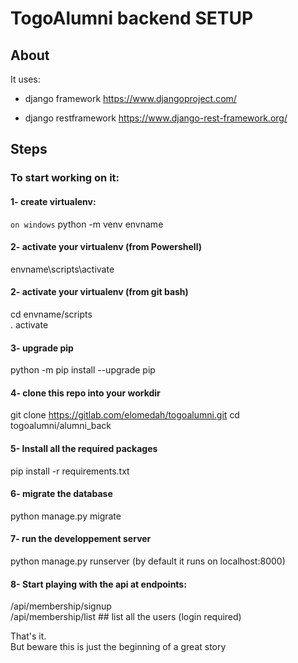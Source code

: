TogoAlumni backend SETUP
==============

## About

It uses: 

 - django framework 
   https://www.djangoproject.com/

 - django restframework
   https://www.django-rest-framework.org/

## Steps

### To start working on it:

#### 1- create virtualenv:<br/>
`on windows` python -m venv envname

#### 2- activate your virtualenv (from Powershell)<br/>
envname\scripts\activate 

#### 2- activate your virtualenv (from git bash)<br/>
cd envname/scripts<br/>
. activate

#### 3- upgrade pip <br/>
python -m pip install --upgrade pip

#### 4- clone this repo into your workdir<br/>
git clone https://gitlab.com/elomedah/togoalumni.git
cd togoalumni/alumni_back

#### 5- Install all the required packages <br/>
pip install -r requirements.txt

#### 6- migrate the database <br/>
python manage.py migrate

#### 7- run the developpement server <br/>
python manage.py runserver (by default it runs on localhost:8000)

#### 8- Start playing with the api at endpoints: <br/>
/api/membership/signup  <br/>
/api/membership/list  ## list all the users (login required) <br/>

That's it.  <br/>
But beware this is just the beginning of a great story

